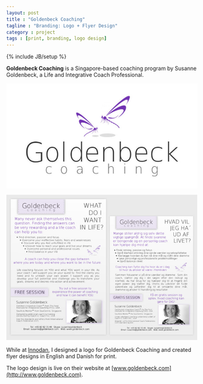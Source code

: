 ```yaml
---
layout: post
title : "Goldenbeck Coaching"
tagline : "Branding: Logo + Flyer Design"
category : project
tags : [print, branding, logo design]
---
```

{% include JB/setup %}

**Goldenbeck Coaching** is a Singapore-based coaching program by Susanne Goldenbeck, a Life and Integrative Coach Professional.

![Goldenbeck Coaching](/assets/images/projects/2011/goldenbeck.jpg)

![Goldenbeck Coaching](/assets/images/projects/2011/goldenbeck-flyers.jpg)

While at [Innodan](/bio#work), I designed a logo for Goldenbeck Coaching and created flyer designs in English and Danish for print. 

The logo design is live on their website at [www.goldenbeck.com](http://www.goldenbeck.com).